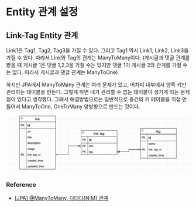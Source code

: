 # Entity 관계 설정

## Link-Tag Entity 관계
Link1은 Tag1, Tag2, Tag3을 가질 수 있다. 그리고 Tag1 역시 Link1, Link2, Link3을 가질 수 있다. 따라서 Link와 Tag의 관계는 ManyToMany이다. (게시글과 댓글 관계를 봤을 때 게시글 1은 댓글 1,2,3을 가질 수는 있지만 댓글 1이 게시글 2와 관계를 가질 수는 없다. 따라서 게시글과 댓글 관계는 ManyToOne)

하지만 JPA에서 ManyToMany 관계는 여러 문제가 있고, 어차피 내부에서 양쪽 키만 관리하는 테이블을 만든다. 그렇게 하면 내가 관리할 수 없는 테이블이 생기게 되는 문제점이 있다고 생각했다. 그래서 해결방법으로는 일반적으로 중간의 키 테이블을 직접 만들어서 ManyToOne, OneToMany 양방향으로 만드는 것이다.

![링크 태그 엔티티 관계 모습](./images/link_tag_entity_relation.png)

### Reference
- [[JPA] @ManyToMany, 다대다[N:M] 관계](https://ict-nroo.tistory.com/127)